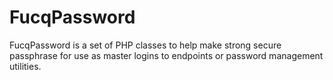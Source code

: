 # FucqPassword
FucqPassword is a set of PHP classes to help make strong secure passphrase for use as master logins to endpoints or password management utilities.
